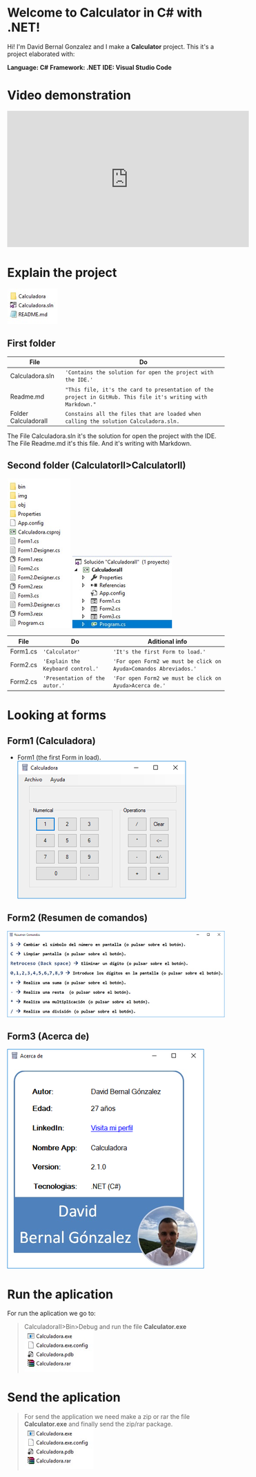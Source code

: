 
# Welcome to Calculator in C# with .NET!

Hi! I'm David Bernal Gonzalez and I make a **Calculator** project. This it's a project elaborated with:

**Language: C#**
**Framework: .NET**
**IDE: Visual Studio Code**
# Video demonstration
<div align="center">
    <iframe width="560" height="315"
    src="https://www.youtube.com/embed/hR2Zqqmrucs" 
    frameborder="0" 
    allow="accelerometer; autoplay; encrypted-media; gyroscope; picture-in-picture" 
    allowfullscreen></iframe>
</div>

# Explain the project
![](CalculadoraII/img/filesI.jpg)
## First folder

|File                |Do                          
|----------------|-------------------------------|
|Calculadora.sln|`'Contains the solution for open the project with the IDE.'`            
|Readme.md         |`"This file, it's the card to presentation of the project in GitHub. This file it's writing with Markdown."`            
|Folder CalculadoraII          |`Constains all the files that are loaded when calling the solution Calculadora.sln.`
The File Calculadora.sln it's the solution for open the project with the IDE.
The File Readme.md it's this file. And it's writing with Markdown.

## Second folder (CalculatorII>CalculatorII)
![](CalculadoraII/img/filesII.jpg)
![](CalculadoraII/img/Project.jpg)

|File                |Do                            |Aditional info                     
|----------------|-------------------------------|-------------------------------
|Form1.cs|`'Calculator'`   |`'It's the first Form to load.'`         
|Form2.cs|`'Explain the Keyboard control.'`     | `'For open Form2 we must be click on Ayuda>Comandos Abreviados.'`    
|Form2.cs|`'Presentation of the autor.'`     | `'For open Form2 we must be click on Ayuda>Acerca de.'`  
# Looking at forms
## Form1 (Calculadora)
- Form1 (the first Form in load).
 ![](CalculadoraII/img/CalculadoraI.png)
## Form2 (Resumen de comandos)
![](CalculadoraII/img/CalculadoraII.png)
## Form3 (Acerca de)
 ![](CalculadoraII/img/CalculadoraIII.png)
# Run the aplication
For run the aplication we go to:
>CalculadoraII>Bin>Debug and run the file **Calculator.exe**
![](CalculadoraII/img/filesIII.jpg)
# Send the aplication
>For send the application we need make a zip or rar the file **Calculator.exe** and finally send the zip/rar package.
![](CalculadoraII/img/filesIII.jpg)

